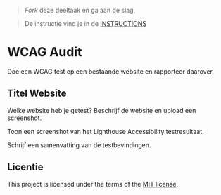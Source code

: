 > _Fork_ deze deeltaak en ga aan de slag. 

> De instructie vind je in de [INSTRUCTIONS](https://github.com/fdnd-task/all-human-wcag-audit/blob/main/docs/INSTRUCTIONS.md)

# WCAG Audit 

Doe een WCAG test op een bestaande website en rapporteer daarover.

## Titel Website

Welke website heb je getest? Beschrijf de website en upload een screenshot. 

Toon een screenshot van het Lighthouse Accessibility testresultaat.

Schrijf een samenvatting van de testbevindingen.

## Licentie

This project is licensed under the terms of the [MIT license](./LICENSE).
